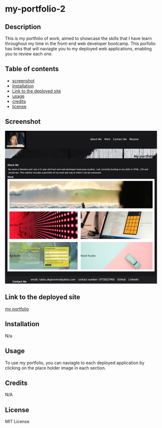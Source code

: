 # my-portfolio-2

## Description

This is my portfolio of work, aimed to showcase the skills that I have learn throughout my time in the front-end web developer bootcamp. This porfolio has links that will naviagte you to my deployed web applications, enabling you to review each one.

## Table of contents 
- [screenshot](#screenshot)
- [Installation](#installation)
- [Link to the deployed site](#link-to-the-deployed-site)
- [usage](#usage)
- [credits](#credits)
- [license](#license)

## Screenshot 
![screenshot of my portfolio](./starter/images/screencapture-file-C-Users-user-Desktop-bootcamp-week2-attempt-2-weekly-challenge-my-portfolio-2-index-html-2022-12-06-00_09_28.png)

## Link to the deployed site 
[my portfolio](https://natasha-16x.github.io/my-portfolio-2/)
## Installation 
N/a

## Usage 
To use my portfolio, you can naviagte to each deployed application by clicking on the place holder image in each section.

## Credits
N/A

## License 
MIT License 